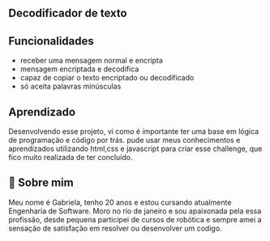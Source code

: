 ## Decodificador de texto
## Funcionalidades

- receber uma mensagem normal e encripta
- mensagem encriptada e decodifica 
- capaz de copiar o texto encriptado ou decodificado
- só aceita palavras minúsculas




## Aprendizado

 Desenvolvendo esse projeto, vi como é importante 
 ter uma base em lógica de programação e código
 por trás. pude usar meus conhecimentos e aprendizados utilizando html,css e javascript para criar esse challenge, que fico muito realizada de ter concluido.








## 🚀 Sobre mim
Meu nome é Gabriela, tenho 20 anos e estou cursando atualmente Engenharia de Software.
Moro no rio de janeiro e sou  apaixonada pela essa
profissão, desde pequena participei de cursos de robótica e sempre amei a sensação de satisfação em resolver ou desenvolver um codigo.



